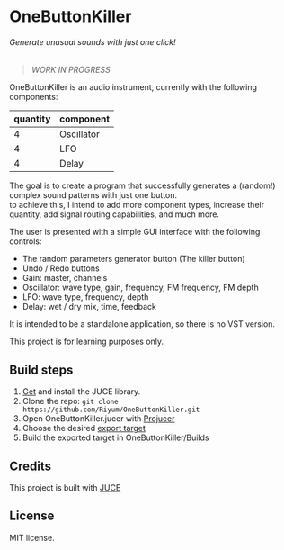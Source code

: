 # OneButtonKiller
###### Generate unusual sounds with just one click!

>*WORK IN PROGRESS*

OneButtonKiller is an audio instrument, currently with the following components:

| quantity   | component   |
-------------|--------------
| 4          | Oscillator  |
| 4          | LFO         |
| 4          | Delay       |

The goal is to create a program that successfully generates a (random!) complex sound patterns with just one button.  
to achieve this, I intend to add more component types, increase their quantity, add signal routing capabilities, and much more.

The user is presented with a simple GUI interface with the following controls:

- The random parameters generator button (The killer button)
- Undo / Redo buttons
- Gain: master, channels
- Oscillator: wave type, gain, frequency, FM frequency, FM depth
- LFO: wave type, frequency, depth
- Delay: wet / dry mix, time, feedback

It is intended to be a standalone application, so there is no VST version.

This project is for learning purposes only.

## Build steps
1. [Get](https://juce.com/get-juce/) and install the JUCE library.
2. Clone the repo: `git clone https://github.com/Riyum/OneButtonKiller.git`
2. Open OneButtonKiller.jucer with [Projucer](https://docs.juce.com/master/tutorial_new_projucer_project.html#tutorial_new_projucer_project_open_existing_project)
3. Choose the desired [export target](https://docs.juce.com/master/tutorial_manage_projucer_project.html#tutorial_manage_projucer_project_managing_configurations)
4. Build the exported target in OneButtonKiller/Builds

## Credits
This project is built with [JUCE](https://github.com/juce-framework/JUCE)

## License
MIT license.
